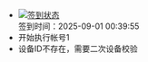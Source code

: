 - [![签到状态](https://github.com/womade/Cloud189-Actions/actions/workflows/main.yml/badge.svg?branch=main)](https://github.com/womade/Cloud189-Actions/actions/workflows/main.yml) <br> 签到时间：2025-09-01 00:39:55
- 开始执行帐号1
- 设备ID不存在，需要二次设备校验
